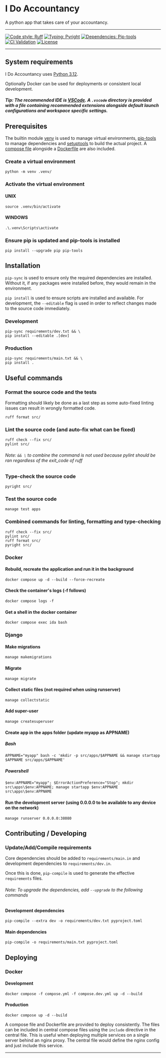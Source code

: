 # I Do Accountancy
A python app that takes care of your accountancy.

---
[![Code style: Ruff](https://img.shields.io/badge/style-ruff-8b5000)](https://github.com/astral-sh/ruff)
[![Typing: Pyright](https://img.shields.io/badge/typing-pyright-725a42
)](https://github.com/RobertCraigie/pyright-python)
[![Dependencies: Pip-tools](https://img.shields.io/badge/dependencies-pip--tools-58633a
)](https://github.com/RobertCraigie/pyright-python)
[![CI Validation](https://github.com/shifqu/ida/actions/workflows/ci.yml/badge.svg)](https://github.com/shifqu/ida/actions/workflows/ci.yml)
[![License](https://img.shields.io/github/license/mashape/apistatus.svg)](https://opensource.org/license/mit)

---
## System requirements
I Do Accountancy uses [Python 3.12](https://www.python.org/downloads/).

Optionally Docker can be used for deployments or consistent local development.

##### Tip: The recommended IDE is [VSCode](https://code.visualstudio.com/). A `.vscode` directory is provided with a file containing recommended extensions alongside default launch configurations and workspace specific settings.

## Prerequisites
The builtin module [venv](https://docs.python.org/3/library/venv.html) is used to manage virtual environments, [pip-tools](https://github.com/jazzband/pip-tools?tab=readme-ov-file#pip-tools--pip-compile--pip-sync) to manage dependencies and [setuptools](https://setuptools.pypa.io/en/latest/) to build the actual project. A [compose file](https://docs.docker.com/reference/compose-file/) alongside a [Dockerfile](https://docs.docker.com/reference/dockerfile/) are also included.
### Create a virtual environment
`python -m venv .venv/`
### Activate the virtual environment
#### UNIX
`source .venv/bin/activate`
#### WINDOWS
`.\.venv\Scripts\activate`
### Ensure pip is updated and pip-tools is installed
`pip install --upgrade pip pip-tools`

## Installation
`pip-sync` is used to ensure only the required dependencies are installed. Without it, if any packages were installed before, they would remain in the environment.

`pip install` is used to ensure scripts are installed and available.
For development, the `--editable` flag is used in order to reflect changes made to the source code immediately. 

### Development
```
pip-sync requirements/dev.txt && \
pip install --editable .[dev]
```
### Production
```
pip-sync requirements/main.txt && \
pip install .
```

## Useful commands
### Format the source code and the tests
Formatting should likely be done as a last step as some auto-fixed linting issues can result in wrongly formatted code.
```
ruff format src/
```

### Lint the source code (and auto-fix what can be fixed)
```
ruff check --fix src/
pylint src/
```

###### Note: `&& \` to combine the command is not used because pylint should be ran regardless of the exit_code of ruff

### Type-check the source code
```
pyright src/
```

### Test the source code
```
manage test apps
```

### Combined commands for linting, formatting and type-checking
```
ruff check --fix src/
pylint src/
ruff format src/
pyright src/
```

### Docker
#### Rebuild, recreate the application and run it in the background
```
docker compose up -d --build --force-recreate
```

#### Check the container's logs (-f follows)
```
docker compose logs -f
```

#### Get a shell in the docker container
```
docker compose exec ida bash
```

### Django
#### Make migrations
```
manage makemigrations
```

#### Migrate
```
manage migrate
```

#### Collect static files (not required when using runserver)
```
manage collectstatic
```

#### Add super-user
```
manage createsuperuser
```

#### Create app in the apps folder (update myapp as APPNAME)
##### Bash
```
APPNAME="myapp" bash -c 'mkdir -p src/apps/$APPNAME && manage startapp $APPNAME src/apps/$APPNAME'
```
##### Powershell
```
$env:APPNAME="myapp"; $ErrorActionPreference="Stop"; mkdir src\apps\$env:APPNAME; manage startapp $env:APPNAME src\apps\$env:APPNAME
```

#### Run the development server (using 0.0.0.0 to be available to any device on the network)
```
manage runserver 0.0.0.0:38080
```

## Contributing / Developing
### Update/Add/Compile requirements
Core dependencies should be added to `requirements/main.in` and development dependencies to `requirements/dev.in`.

Once this is done, `pip-compile` is used to generate the effective `requirements` files.

###### Note: To upgrade the dependencies, add `--upgrade` to the following commands

#### Development dependencies
```
pip-compile --extra dev -o requirements/dev.txt pyproject.toml
```

#### Main dependencies
```
pip-compile -o requirements/main.txt pyproject.toml
```

## Deploying
### Docker
#### Development
```
docker compose -f compose.yml -f compose.dev.yml up -d --build
```

#### Production
```
docker compose up -d --build
```

A compose file and Dockerfile are provided to deploy consistently. The files can be included in central compose files using the `include` directive in the central file. This is useful when deploying multiple services on a single server behind an nginx proxy. The central file would define the nginx config and just include this service.

---
